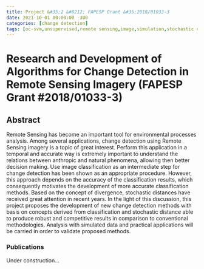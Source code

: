 ```yaml
---
title: Project &#35;2 &#8212; FAPESP Grant &#35;2018/01033-3
date: 2021-10-01 00:00:00 -300
categories: [change detection]
tags: [oc-svm,unsupervised,remote sensing,image,simulation,stochastic distance,sar,multispectral]  #lowercase!
---
```


# Research and Development of Algorithms for Change Detection in Remote Sensing Imagery (FAPESP Grant #2018/01033-3)

## Abstract

Remote Sensing has become an important tool for environmental processes analysis. Among several applications, change detection using Remote Sensing imagery is a topic of great interest. Perform this application in a temporal and accurate way is extremely important to understand the relations between anthropic and natural phenomena, allowing then better decision making. Use image classification as an intermediate step for change detection has been shown as an appropriate procedure. However, this approach depends on the accuracy of the classification results, which consequently motivates the development of more accurate classification methods. Based on the concept of divergence, stochastic distances have received great attention in recent years. In the light of this discussion, this project proposes the development of new change detection methods with basis on concepts derived from classification and stochastic distance able to produce robust and competitive results in comparison to conventional methodologies. Analysis with simulated data and practical applications will be carried in order to validate proposed methods.

### Publications

Under construction... 

